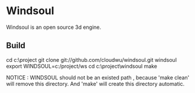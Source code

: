 Windsoul
========

Windsoul is an open source 3d engine.

Build
-----

  cd c:\project
  git clone git://github.com/cloudwu/windsoul.git windsoul
  export WINDSOUL=c:/project/ws
  cd c:\project\windsoul
  make

NOTICE : WINDSOUL should not be an existed path , because 'make clean' will remove this directory. And 'make' will create this directory automatic. 
